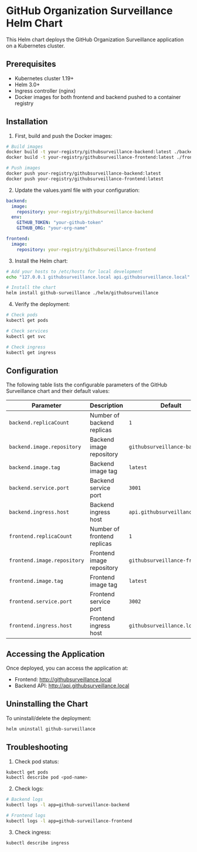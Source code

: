 # GitHub Organization Surveillance Helm Chart

This Helm chart deploys the GitHub Organization Surveillance application on a Kubernetes cluster.

## Prerequisites

- Kubernetes cluster 1.19+
- Helm 3.0+
- Ingress controller (nginx)
- Docker images for both frontend and backend pushed to a container registry

## Installation

1. First, build and push the Docker images:
```bash
# Build images
docker build -t your-registry/githubsurveillance-backend:latest ./backend
docker build -t your-registry/githubsurveillance-frontend:latest ./frontend

# Push images
docker push your-registry/githubsurveillance-backend:latest
docker push your-registry/githubsurveillance-frontend:latest
```

2. Update the values.yaml file with your configuration:
```yaml
backend:
  image:
    repository: your-registry/githubsurveillance-backend
  env:
    GITHUB_TOKEN: "your-github-token"
    GITHUB_ORG: "your-org-name"

frontend:
  image:
    repository: your-registry/githubsurveillance-frontend
```

3. Install the Helm chart:
```bash
# Add your hosts to /etc/hosts for local development
echo "127.0.0.1 githubsurveillance.local api.githubsurveillance.local" | sudo tee -a /etc/hosts

# Install the chart
helm install github-surveillance ./helm/githubsurveillance
```

4. Verify the deployment:
```bash
# Check pods
kubectl get pods

# Check services
kubectl get svc

# Check ingress
kubectl get ingress
```

## Configuration

The following table lists the configurable parameters of the GitHub Surveillance chart and their default values:

| Parameter | Description | Default |
|-----------|-------------|---------|
| `backend.replicaCount` | Number of backend replicas | `1` |
| `backend.image.repository` | Backend image repository | `githubsurveillance-backend` |
| `backend.image.tag` | Backend image tag | `latest` |
| `backend.service.port` | Backend service port | `3001` |
| `backend.ingress.host` | Backend ingress host | `api.githubsurveillance.local` |
| `frontend.replicaCount` | Number of frontend replicas | `1` |
| `frontend.image.repository` | Frontend image repository | `githubsurveillance-frontend` |
| `frontend.image.tag` | Frontend image tag | `latest` |
| `frontend.service.port` | Frontend service port | `3002` |
| `frontend.ingress.host` | Frontend ingress host | `githubsurveillance.local` |

## Accessing the Application

Once deployed, you can access the application at:
- Frontend: http://githubsurveillance.local
- Backend API: http://api.githubsurveillance.local

## Uninstalling the Chart

To uninstall/delete the deployment:
```bash
helm uninstall github-surveillance
```

## Troubleshooting

1. Check pod status:
```bash
kubectl get pods
kubectl describe pod <pod-name>
```

2. Check logs:
```bash
# Backend logs
kubectl logs -l app=github-surveillance-backend

# Frontend logs
kubectl logs -l app=github-surveillance-frontend
```

3. Check ingress:
```bash
kubectl describe ingress
```
